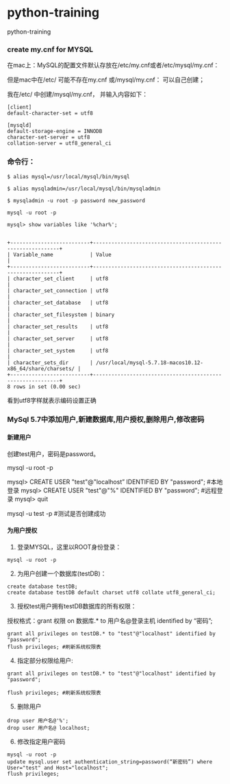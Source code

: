 # python-training
python-training

### create my.cnf for MYSQL

在mac上：MySQL的配置文件默认存放在/etc/my.cnf或者/etc/mysql/my.cnf：

但是mac中在/etc/ 可能不存在my.cnf 或/mysql/my.cnf： 可以自己创建；

我在/etc/ 中创建/mysql/my.cnf， 并输入内容如下：
```
[client]
default-character-set = utf8

[mysqld]
default-storage-engine = INNODB
character-set-server = utf8
collation-server = utf8_general_ci
```
### 命令行：
```
$ alias mysql=/usr/local/mysql/bin/mysql

$ alias mysqladmin=/usr/local/mysql/bin/mysqladmin

$ mysqladmin -u root -p password new_password

mysql -u root -p

mysql> show variables like '%char%';


+--------------------------+-----------------------------------------------------------+
| Variable_name            | Value                                                     |
+--------------------------+-----------------------------------------------------------+
| character_set_client     | utf8                                                      |
| character_set_connection | utf8                                                      |
| character_set_database   | utf8                                                      |
| character_set_filesystem | binary                                                    |
| character_set_results    | utf8                                                      |
| character_set_server     | utf8                                                      |
| character_set_system     | utf8                                                      |
| character_sets_dir       | /usr/local/mysql-5.7.18-macos10.12-x86_64/share/charsets/ |
+--------------------------+-----------------------------------------------------------+
8 rows in set (0.00 sec)
```
看到utf8字样就表示编码设置正确

### MySql 5.7中添加用户,新建数据库,用户授权,删除用户,修改密码

#### 新建用户
创建test用户，密码是password。

mysql -u root -p

mysql> CREATE USER "test"@"localhost” IDENTIFIED BY "password"; #本地登录
mysql> CREATE USER "test"@"%" IDENTIFIED BY "password"; #远程登录
mysql> quit

mysql -u test -p #测试是否创建成功

#### 为用户授权

1. 登录MYSQL，这里以ROOT身份登录：
```
mysql -u root -p
```
2. 为用户创建一个数据库(testDB)：
```
create database testDB;
create database testDB default charset utf8 collate utf8_general_ci;
```
3. 授权test用户拥有testDB数据库的所有权限：

授权格式：grant 权限 on 数据库.* to 用户名@登录主机 identified by “密码”;　
```
grant all privileges on testDB.* to "test"@"localhost" identified by "password";
flush privileges; #刷新系统权限表
```
4. 指定部分权限给用户:
```
grant all privileges on testDB.* to "test"@"localhost" identified by "password";

flush privileges; #刷新系统权限表
```
5. 删除用户
```
drop user 用户名@'%';
drop user 用户名@ localhost;
```
6. 修改指定用户密码
```
mysql -u root -p
update mysql.user set authentication_string=password(“新密码”) where User="test" and Host="localhost";
flush privileges;
```